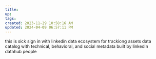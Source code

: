 ```yaml
---
title:
up: 
tags: 
created: 2023-11-29 10:58:16 AM
updated: 2024-04-09 06:57:11 PM
---
```


this is sick
sign in with linkedin
data ecosystem for trackiong assets 
data catalog with technical, behavioral, and social metadata 
built by linkedin datahub people